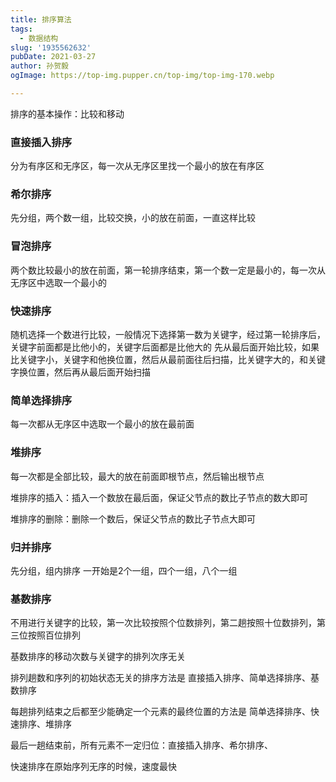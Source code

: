 ```yaml
---
title: 排序算法
tags:
  - 数据结构
slug: '1935562632'
pubDate: 2021-03-27
author: 孙贺毅
ogImage: https://top-img.pupper.cn/top-img/top-img-170.webp

---
```


排序的基本操作：比较和移动

<!-- more -->

### 直接插入排序

分为有序区和无序区，每一次从无序区里找一个最小的放在有序区

### 希尔排序

先分组，两个数一组，比较交换，小的放在前面，一直这样比较

### 冒泡排序

两个数比较最小的放在前面，第一轮排序结束，第一个数一定是最小的，每一次从无序区中选取一个最小的

### 快速排序

随机选择一个数进行比较，一般情况下选择第一数为关键字，经过第一轮排序后，关键字前面都是比他小的，关键字后面都是比他大的 先从最后面开始比较，如果比关键字小，关键字和他换位置，然后从最前面往后扫描，比关键字大的，和关键字换位置，然后再从最后面开始扫描

### 简单选择排序

每一次都从无序区中选取一个最小的放在最前面

### 堆排序

每一次都是全部比较，最大的放在前面即根节点，然后输出根节点

堆排序的插入：插入一个数放在最后面，保证父节点的数比子节点的数大即可

堆排序的删除：删除一个数后，保证父节点的数比子节点大即可

### 归并排序

先分组，组内排序 一开始是2个一组，四个一组，八个一组

### 基数排序

不用进行关键字的比较，第一次比较按照个位数排列，第二趟按照十位数排列，第三位按照百位排列

基数排序的移动次数与关键字的排列次序无关

排列趟数和序列的初始状态无关的排序方法是 直接插入排序、简单选择排序、基数排序

每趟排列结束之后都至少能确定一个元素的最终位置的方法是 简单选择排序、快速排序、堆排序

最后一趟结束前，所有元素不一定归位：直接插入排序、希尔排序、

快速排序在原始序列无序的时候，速度最快